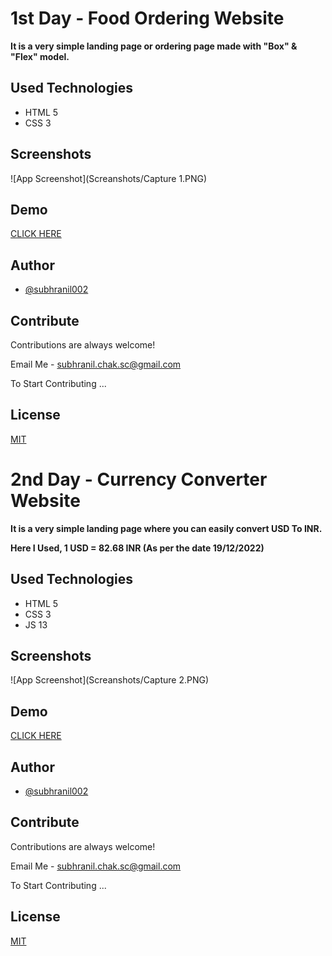 
# 1st Day - Food Ordering Website

<b>It is a very simple landing page or ordering page made with 
"Box" & "Flex" model.</b>


## Used Technologies
<ul>
  <li>HTML 5</li>
  <li>CSS 3</li>
</ul>

## Screenshots

![App Screenshot](Screanshots/Capture 1.PNG)


## Demo

[CLICK HERE](https://food-ordering-landing-page.netlify.app)


## Author

- [@subhranil002](https://www.github.com/subhranil002)


## Contribute

Contributions are always welcome!

Email Me - subhranil.chak.sc@gmail.com

To Start Contributing ...


## License

[MIT](https://choosealicense.com/licenses/mit/)


# 2nd Day - Currency Converter Website

<b>It is a very simple landing page where you can easily convert USD To INR.</b>

<b>Here I Used, 1 USD = 82.68 INR (As per the date 19/12/2022)</b>

## Used Technologies
<ul>
  <li>HTML 5</li>
  <li>CSS 3</li>
  <li>JS 13</li>
</ul>

## Screenshots

![App Screenshot](Screanshots/Capture 2.PNG)


## Demo

[CLICK HERE](https://usd-to-inr-converter.netlify.app/)


## Author

- [@subhranil002](https://www.github.com/subhranil002)


## Contribute

Contributions are always welcome!

Email Me - subhranil.chak.sc@gmail.com

To Start Contributing ...


## License

[MIT](https://choosealicense.com/licenses/mit/)

